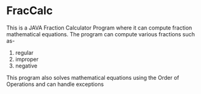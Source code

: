 # FracCalc
This is a JAVA Fraction Calculator Program where it can compute fraction mathematical equations.
The program can compute various fractions such as-
1. regular
2. improper
3. negative

This program also solves mathematical equations using the Order of Operations and can handle exceptions
